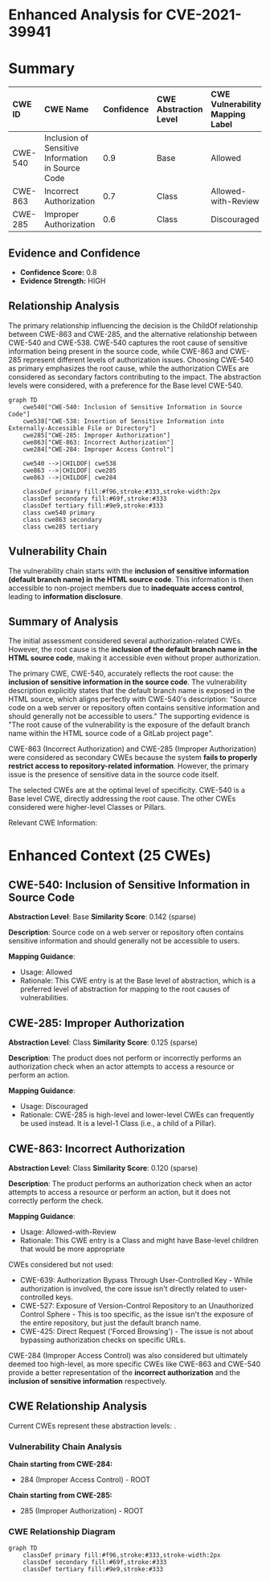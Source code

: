 # Enhanced Analysis for CVE-2021-39941

# Summary
| CWE ID  | CWE Name                                                        | Confidence | CWE Abstraction Level | CWE Vulnerability Mapping Label | CWE-Vulnerability Mapping Notes |
| :------- | :-------------------------------------------------------------- | :--------- | :-------------------- | :------------------------------ | :------------------------------ |
| CWE-540  | Inclusion of Sensitive Information in Source Code             | 0.9        | Base                  | Allowed                         | Primary CWE                     |
| CWE-863  | Incorrect Authorization                                         | 0.7        | Class                 | Allowed-with-Review             | Secondary Candidate             |
| CWE-285  | Improper Authorization                                          | 0.6        | Class                 | Discouraged                      | Secondary Candidate             |

## Evidence and Confidence

*   **Confidence Score:** 0.8
*   **Evidence Strength:** HIGH

## Relationship Analysis

The primary relationship influencing the decision is the ChildOf relationship between CWE-863 and CWE-285, and the alternative relationship between CWE-540 and CWE-538. CWE-540 captures the root cause of sensitive information being present in the source code, while CWE-863 and CWE-285 represent different levels of authorization issues. Choosing CWE-540 as primary emphasizes the root cause, while the authorization CWEs are considered as secondary factors contributing to the impact. The abstraction levels were considered, with a preference for the Base level CWE-540.

```mermaid
graph TD
    cwe540["CWE-540: Inclusion of Sensitive Information in Source Code"]
    cwe538["CWE-538: Insertion of Sensitive Information into Externally-Accessible File or Directory"]
    cwe285["CWE-285: Improper Authorization"]
    cwe863["CWE-863: Incorrect Authorization"]
    cwe284["CWE-284: Improper Access Control"]
    
    cwe540 -->|CHILDOF| cwe538
    cwe863 -->|CHILDOF| cwe285
    cwe863 -->|CHILDOF| cwe284
    
    classDef primary fill:#f96,stroke:#333,stroke-width:2px
    classDef secondary fill:#69f,stroke:#333
    classDef tertiary fill:#9e9,stroke:#333
    class cwe540 primary
    class cwe863 secondary
    class cwe285 tertiary
```

## Vulnerability Chain

The vulnerability chain starts with the **inclusion of sensitive information (default branch name) in the HTML source code**. This information is then accessible to non-project members due to **inadequate access control**, leading to **information disclosure**.

## Summary of Analysis

The initial assessment considered several authorization-related CWEs. However, the root cause is the **inclusion of the default branch name in the HTML source code**, making it accessible even without proper authorization.

The primary CWE, CWE-540, accurately reflects the root cause: the **inclusion of sensitive information in the source code**. The vulnerability description explicitly states that the default branch name is exposed in the HTML source, which aligns perfectly with CWE-540's description: "Source code on a web server or repository often contains sensitive information and should generally not be accessible to users." The supporting evidence is "The root cause of the vulnerability is the exposure of the default branch name within the HTML source code of a GitLab project page".

CWE-863 (Incorrect Authorization) and CWE-285 (Improper Authorization) were considered as secondary CWEs because the system **fails to properly restrict access to repository-related information**. However, the primary issue is the presence of sensitive data in the source code itself.

The selected CWEs are at the optimal level of specificity. CWE-540 is a Base level CWE, directly addressing the root cause. The other CWEs considered were higher-level Classes or Pillars.

Relevant CWE Information:

# Enhanced Context (25 CWEs)

## CWE-540: Inclusion of Sensitive Information in Source Code
**Abstraction Level**: Base
**Similarity Score**: 0.142 (sparse)

**Description**:
Source code on a web server or repository often contains sensitive information and should generally not be accessible to users.

**Mapping Guidance**:
- Usage: Allowed
- Rationale: This CWE entry is at the Base level of abstraction, which is a preferred level of abstraction for mapping to the root causes of vulnerabilities.

## CWE-285: Improper Authorization
**Abstraction Level**: Class
**Similarity Score**: 0.125 (sparse)

**Description**:
The product does not perform or incorrectly performs an authorization check when an actor attempts to access a resource or perform an action.

**Mapping Guidance**:
- Usage: Discouraged
- Rationale: CWE-285 is high-level and lower-level CWEs can frequently be used instead. It is a level-1 Class (i.e., a child of a Pillar).

## CWE-863: Incorrect Authorization
**Abstraction Level**: Class
**Similarity Score**: 0.120 (sparse)

**Description**:
The product performs an authorization check when an actor attempts to access a resource or perform an action, but it does not correctly perform the check.

**Mapping Guidance**:
- Usage: Allowed-with-Review
- Rationale: This CWE entry is a Class and might have Base-level children that would be more appropriate

CWEs considered but not used:

*   CWE-639: Authorization Bypass Through User-Controlled Key - While authorization is involved, the core issue isn't directly related to user-controlled keys.
*   CWE-527: Exposure of Version-Control Repository to an Unauthorized Control Sphere - This is too specific, as the issue isn't the exposure of the entire repository, but just the default branch name.
*   CWE-425: Direct Request ('Forced Browsing') - The issue is not about bypassing authorization checks on specific URLs.

CWE-284 (Improper Access Control) was also considered but ultimately deemed too high-level, as more specific CWEs like CWE-863 and CWE-540 provide a better representation of the **incorrect authorization** and the **inclusion of sensitive information** respectively.


## CWE Relationship Analysis

Current CWEs represent these abstraction levels: .


### Vulnerability Chain Analysis

**Chain starting from CWE-284:**
- 284 (Improper Access Control) - ROOT


**Chain starting from CWE-285:**
- 285 (Improper Authorization) - ROOT



### CWE Relationship Diagram

```mermaid
graph TD
    classDef primary fill:#f96,stroke:#333,stroke-width:2px
    classDef secondary fill:#69f,stroke:#333
    classDef tertiary fill:#9e9,stroke:#333
```